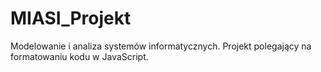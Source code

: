 # MIASI_Projekt
Modelowanie i analiza systemów informatycznych. Projekt polegający na formatowaniu kodu w JavaScript.
